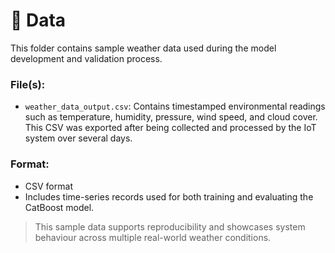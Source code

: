 # 📁 Data 

This folder contains sample weather data used during the model development and validation process.

### File(s):
- `weather_data_output.csv`: Contains timestamped environmental readings such as temperature, humidity, pressure, wind speed, and cloud cover. This CSV was exported after being collected and processed by the IoT system over several days.

### Format:
- CSV format
- Includes time-series records used for both training and evaluating the CatBoost model.

> This sample data supports reproducibility and showcases system behaviour across multiple real-world weather conditions.
